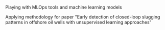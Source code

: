 Playing with MLOps tools and machine learning models

Applying methodology for paper "Early detection of closed-loop slugging patterns in offshore oil wells with unsupervised learning approaches"
